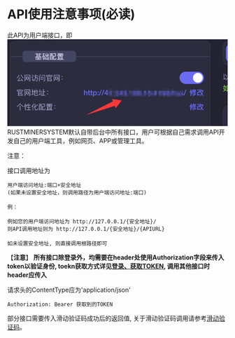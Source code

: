 # API使用注意事项(必读)

此API为用户端接口，即![](../../.gitbook/assets/image.png)RUSTMINERSYSTEM默认自带后台中所有接口，用户可根据自己需求调用API开发自己的用户端工具，例如网页、APP或管理工具。



注意：



接口调用地址为

```
用户端访问地址:端口+安全地址
(如果未设置安全地址，则调用路径为用户端访问地址:端口)

例：

例如您的用户端访问地址为 http://127.0.0.1/{安全地址}/
则API调用地址则为 http://127.0.0.1/{安全地址}/{APIURL}

如未设置安全地址, 则直接调用根路径即可
```



【**注意**】 **所有接口除登录外，均需要在header处使用Authorization字段来传入token以验证身份, toekn获取方式详见**[**登录、获取TOKEN**](deng-lu-huo-qu-token.md)**,   调用其他接口时header应传入**

请求头的ContentType应为'application/json'

```
Authorization: Bearer 获取到的TOKEN
```



部分接口需要传入滑动验证码成功后的返回值,   关于滑动验证码调用请参考[滑动验证码](https://app.gitbook.com/o/pfN2ar9xHCUwr1hvPOaW/s/vloF7G6sH3tpG6N1g75q/~/changes/30/zi-jian-kuang-chi-jie-dian/kuang-chi-jie-dian-yong-hu-duan-api/diao-yong-huo-qu-hua-dong-yan-zheng-ma)。

